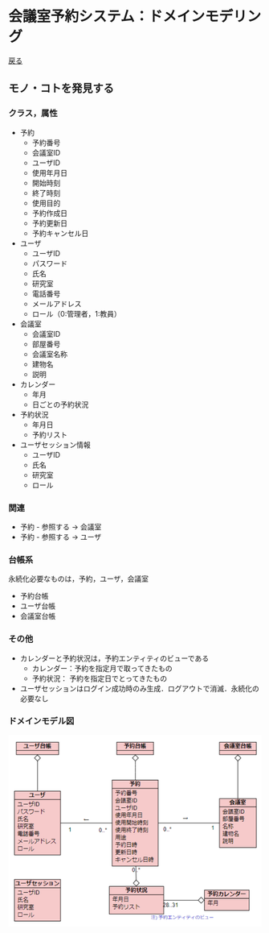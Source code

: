 # 会議室予約システム：ドメインモデリング

[戻る](./README.md)

## モノ・コトを発見する
### クラス，属性
- 予約
    - 予約番号
    - 会議室ID
    - ユーザID
    - 使用年月日
    - 開始時刻
    - 終了時刻
    - 使用目的
    - 予約作成日
    - 予約更新日
    - 予約キャンセル日
- ユーザ
    - ユーザID
    - パスワード
    - 氏名
    - 研究室
    - 電話番号
    - メールアドレス
    - ロール（0:管理者，1:教員）
- 会議室
    - 会議室ID
    - 部屋番号
    - 会議室名称
    - 建物名
    - 説明
- カレンダー
    - 年月
    - 日ごとの予約状況
- 予約状況
    - 年月日
    - 予約リスト
- ユーザセッション情報
    - ユーザID
    - 氏名
    - 研究室
    - ロール


### 関連
- 予約 - 参照する -> 会議室
- 予約 - 参照する -> ユーザ

### 台帳系
永続化必要なものは，予約，ユーザ，会議室
- 予約台帳
- ユーザ台帳
- 会議室台帳

### その他
- カレンダーと予約状況は，予約エンティティのビューである
    - カレンダー：予約を指定月で取ってきたもの
    - 予約状況： 予約を指定日でとってきたもの
- ユーザセッションはログイン成功時のみ生成．ログアウトで消滅．永続化の必要なし


### ドメインモデル図

<img src="./img/domain_model.png">


